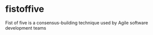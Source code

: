 # fistoffive
Fist of five is a consensus-building technique used by Agile software development teams
